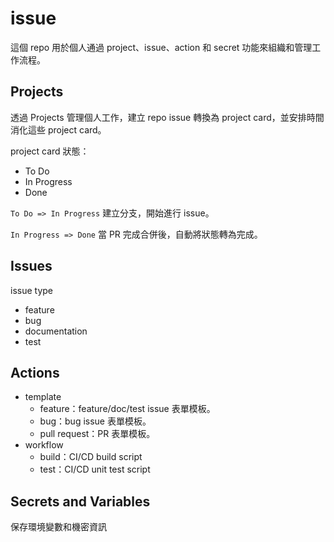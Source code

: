 # issue

這個 repo 用於個人通過 project、issue、action 和 secret 功能來組織和管理工作流程。

## Projects

透過 Projects 管理個人工作，建立 repo issue 轉換為 project card，並安排時間消化這些 project card。

project card 狀態：

- To Do
- In Progress
- Done

`To Do => In Progress` 建立分支，開始進行 issue。

`In Progress => Done` 當 PR 完成合併後，自動將狀態轉為完成。

## Issues

issue type

- feature
- bug
- documentation
- test

## Actions

- template
  - feature：feature/doc/test issue 表單模板。
  - bug：bug issue 表單模板。
  - pull request：PR 表單模板。
- workflow
  - build：CI/CD build script
  - test：CI/CD unit test script

## Secrets and Variables

保存環境變數和機密資訊
